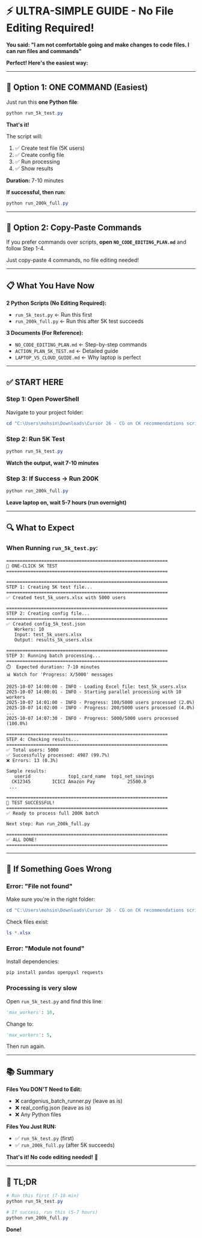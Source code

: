 # ⚡ ULTRA-SIMPLE GUIDE - No File Editing Required!

**You said: "I am not comfortable going and make changes to code files. I can run files and commands"**

**Perfect! Here's the easiest way:**

---

## 🎯 **Option 1: ONE COMMAND (Easiest)**

Just run this **one Python file**:

```powershell
python run_5k_test.py
```

**That's it!** 

The script will:
1. ✅ Create test file (5K users)
2. ✅ Create config file
3. ✅ Run processing
4. ✅ Show results

**Duration:** 7-10 minutes

**If successful, then run:**
```powershell
python run_200k_full.py
```

---

## 🎯 **Option 2: Copy-Paste Commands**

If you prefer commands over scripts, **open `NO_CODE_EDITING_PLAN.md`** and follow Step 1-4.

Just copy-paste 4 commands, no file editing needed!

---

## 📋 **What You Have Now**

**2 Python Scripts (No Editing Required):**
- `run_5k_test.py` ← Run this first
- `run_200k_full.py` ← Run this after 5K test succeeds

**3 Documents (For Reference):**
- `NO_CODE_EDITING_PLAN.md` ← Step-by-step commands
- `ACTION_PLAN_5K_TEST.md` ← Detailed guide
- `LAPTOP_VS_CLOUD_GUIDE.md` ← Why laptop is perfect

---

## ✅ **START HERE**

### Step 1: Open PowerShell

Navigate to your project folder:
```powershell
cd "C:\Users\mohsin\Downloads\Cursor 26 - CG on CK recommendations script"
```

### Step 2: Run 5K Test

```powershell
python run_5k_test.py
```

**Watch the output, wait 7-10 minutes**

### Step 3: If Success → Run 200K

```powershell
python run_200k_full.py
```

**Leave laptop on, wait 5-7 hours (run overnight)**

---

## 🔍 **What to Expect**

### When Running `run_5k_test.py`:

```
============================================================
🚀 ONE-CLICK 5K TEST
============================================================

============================================================
STEP 1: Creating 5K test file...
============================================================
✅ Created test_5k_users.xlsx with 5000 users

============================================================
STEP 2: Creating config file...
============================================================
✅ Created config_5k_test.json
   Workers: 10
   Input: test_5k_users.xlsx
   Output: results_5k_users.xlsx

============================================================
STEP 3: Running batch processing...
============================================================
⏱️  Expected duration: 7-10 minutes
📊 Watch for 'Progress: X/5000' messages

2025-10-07 14:00:00 - INFO - Loading Excel file: test_5k_users.xlsx
2025-10-07 14:00:01 - INFO - Starting parallel processing with 10 workers
2025-10-07 14:01:00 - INFO - Progress: 100/5000 users processed (2.0%)
2025-10-07 14:02:00 - INFO - Progress: 200/5000 users processed (4.0%)
...
2025-10-07 14:07:30 - INFO - Progress: 5000/5000 users processed (100.0%)

============================================================
STEP 4: Checking results...
============================================================
✅ Total users: 5000
✅ Successfully processed: 4987 (99.7%)
❌ Errors: 13 (0.3%)

Sample results:
   userid              top1_card_name  top1_net_savings
  CK12345        ICICI Amazon Pay            25500.0
 ...

============================================================
🎉 TEST SUCCESSFUL!
============================================================
✅ Ready to process full 200K batch

Next step: Run run_200k_full.py

============================================================
✅ ALL DONE!
============================================================
```

---

## 🚨 **If Something Goes Wrong**

### Error: "File not found"

Make sure you're in the right folder:
```powershell
cd "C:\Users\mohsin\Downloads\Cursor 26 - CG on CK recommendations script"
```

Check files exist:
```powershell
ls *.xlsx
```

### Error: "Module not found"

Install dependencies:
```powershell
pip install pandas openpyxl requests
```

### Processing is very slow

Open `run_5k_test.py` and find this line:
```python
'max_workers': 10,
```

Change to:
```python
'max_workers': 5,
```

Then run again.

---

## 📚 **Summary**

**Files You DON'T Need to Edit:**
- ❌ cardgenius_batch_runner.py (leave as is)
- ❌ real_config.json (leave as is)
- ❌ Any Python files

**Files You Just RUN:**
- ✅ `run_5k_test.py` (first)
- ✅ `run_200k_full.py` (after 5K succeeds)

**That's it! No code editing needed!** 🎉

---

## 🎯 **TL;DR**

```powershell
# Run this first (7-10 min)
python run_5k_test.py

# If success, run this (5-7 hours)
python run_200k_full.py
```

**Done!**



